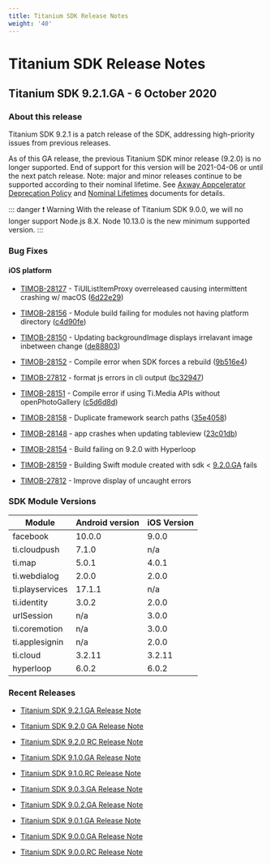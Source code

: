```yaml
---
title: Titanium SDK Release Notes
weight: '40'
---
```


# Titanium SDK Release Notes

## Titanium SDK 9.2.1.GA - 6 October 2020

### About this release

Titanium SDK 9.2.1 is a patch release of the SDK, addressing high-priority issues from previous releases.

As of this GA release, the previous Titanium SDK minor release (9.2.0) is no longer supported. End of support for this version will be 2021-04-06 or until the next patch release. Note: major and minor releases continue to be supported according to their nominal lifetime. See [Axway Appcelerator Deprecation Policy](https://docs.axway.com/bundle/AMPLIFY_Appcelerator_Services_Overview_allOS_en/page/axway_appcelerator_deprecation_policy.html) and [Nominal Lifetimes](https://docs.axway.com/bundle/AMPLIFY_Appcelerator_Services_Overview_allOS_en/page/axway_appcelerator_product_lifecycle.html#AxwayAppceleratorProductLifecycle-NominalLifetimes) documents for details.

::: danger ❗️ Warning
With the release of Titanium SDK 9.0.0, we will no longer support Node.js 8.X. Node 10.13.0 is the new minimum supported version.
:::

### Bug Fixes

#### iOS platform

* [TIMOB-28127](https://jira.appcelerator.org/browse/TIMOB-28127) - TiUIListItemProxy overreleased causing intermittent crashing w/ macOS ([6d22e29](https://github.com/appcelerator/titanium_mobile/commit/6d22e297bb686afa974c0701c578265557acc2e0))

* [TIMOB-28156](https://jira.appcelerator.org/browse/TIMOB-28156) - Module build failing for modules not having platform directory ([c4d90fe](https://github.com/appcelerator/titanium_mobile/commit/c4d90fe0e1cc65f7481c5e715182f0f73f28048f))

* [TIMOB-28150](https://jira.appcelerator.org/browse/TIMOB-28150) - Updating backgroundImage displays irrelavant image inbetween change ([de88803](https://github.com/appcelerator/titanium_mobile/commit/de88803637c7956aba8160fff7e6e1489830bf1b))

* [TIMOB-28152](https://jira.appcelerator.org/browse/TIMOB-28152) - Compile error when SDK forces a rebuild ([9b516e4](https://github.com/appcelerator/titanium_mobile/commit/9b516e4e0163f89187b3ab1ddd2b0f750fad0893))

* [TIMOB-27812](https://jira.appcelerator.org/browse/TIMOB-27812) - format js errors in cli output ([bc32947](https://github.com/appcelerator/titanium_mobile/commit/bc32947554f94acd51561e0bba4585c5a74c56b5))

* [TIMOB-28151](https://jira.appcelerator.org/browse/TIMOB-28151) - Compile error if using Ti.Media APIs without openPhotoGallery ([c5d6d8d](https://github.com/appcelerator/titanium_mobile/commit/c5d6d8d2083db0cc18d03a7c67158101bafcae35))

* [TIMOB-28158](https://jira.appcelerator.org/browse/TIMOB-28158) - Duplicate framework search paths ([35e4058](https://github.com/appcelerator/titanium_mobile/commit/35e4058784e5ad6c104cf6ea2b16f3887e8f58b9))

* [TIMOB-28148](https://jira.appcelerator.org/browse/TIMOB-28148) - app crashes when updating tableview ([23c01db](https://github.com/appcelerator/titanium_mobile/commit/23c01db715a486898f401f68c2aa032550528176))

* [TIMOB-28154](https://jira.appcelerator.org/browse/TIMOB-28154) - Build failing on 9.2.0 with Hyperloop

* [TIMOB-28159](https://jira.appcelerator.org/browse/TIMOB-28159) - Building Swift module created with sdk < [9.2.0.GA](http://9.2.0.ga/) fails

* [TIMOB-27812](https://jira.appcelerator.org/browse/TIMOB-27812) - Improve display of uncaught errors

### SDK Module Versions

| Module | Android version | iOS Version |
| --- | --- | --- |
| facebook | 10.0.0 | 9.0.0 |
| ti.cloudpush | 7.1.0 | n/a |
| ti.map | 5.0.1 | 4.0.1 |
| ti.webdialog | 2.0.0 | 2.0.0 |
| ti.playservices | 17.1.1 | n/a |
| ti.identity | 3.0.2 | 2.0.0 |
| urlSession | n/a | 3.0.0 |
| ti.coremotion | n/a | 3.0.0 |
| ti.applesignin | n/a | 2.0.0 |
| ti.cloud | 3.2.11 | 3.2.11 |
| hyperloop | 6.0.2 | 6.0.2 |

### Recent Releases

* [Titanium SDK 9.2.1.GA Release Note](/guide/Titanium_SDK/Titanium_SDK_Release_Notes/Titanium_SDK_Release_Notes_9.x/Titanium_SDK_9.2.1.GA_Release_Note/)

* [Titanium SDK 9.2.0 GA Release Note](/guide/Titanium_SDK/Titanium_SDK_Release_Notes/Titanium_SDK_Release_Notes_9.x/Titanium_SDK_9.2.0_GA_Release_Note/)

* [Titanium SDK 9.2.0 RC Release Note](/guide/Titanium_SDK/Titanium_SDK_Release_Notes/Titanium_SDK_Release_Notes_9.x/Titanium_SDK_9.2.0_RC_Release_Note/)

* [Titanium SDK 9.1.0.GA Release Note](/guide/Titanium_SDK/Titanium_SDK_Release_Notes/Titanium_SDK_Release_Notes_9.x/Titanium_SDK_9.1.0.GA_Release_Note/)

* [Titanium SDK 9.1.0.RC Release Note](/guide/Titanium_SDK/Titanium_SDK_Release_Notes/Titanium_SDK_Release_Notes_9.x/Titanium_SDK_9.1.0.RC_Release_Note/)

* [Titanium SDK 9.0.3.GA Release Note](/guide/Titanium_SDK/Titanium_SDK_Release_Notes/Titanium_SDK_Release_Notes_9.x/Titanium_SDK_9.0.3.GA_Release_Note/)

* [Titanium SDK 9.0.2.GA Release Note](/guide/Titanium_SDK/Titanium_SDK_Release_Notes/Titanium_SDK_Release_Notes_9.x/Titanium_SDK_9.0.2.GA_Release_Note/)

* [Titanium SDK 9.0.1.GA Release Note](/guide/Titanium_SDK/Titanium_SDK_Release_Notes/Titanium_SDK_Release_Notes_9.x/Titanium_SDK_9.0.1.GA_Release_Note/)

* [Titanium SDK 9.0.0.GA Release Note](/guide/Titanium_SDK/Titanium_SDK_Release_Notes/Titanium_SDK_Release_Notes_9.x/Titanium_SDK_9.0.0.GA_Release_Note/)

* [Titanium SDK 9.0.0.RC Release Note](/guide/Titanium_SDK/Titanium_SDK_Release_Notes/Titanium_SDK_Release_Notes_9.x/Titanium_SDK_9.0.0.RC_Release_Note/)
